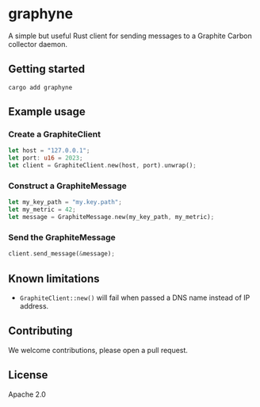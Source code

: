 # graphyne
A simple but useful Rust client for sending messages to a Graphite Carbon collector daemon.


## Getting started
```
cargo add graphyne
```

## Example usage

### Create a GraphiteClient
```rust
let host = "127.0.0.1";
let port: u16 = 2023;
let client = GraphiteClient.new(host, port).unwrap();
```

### Construct a GraphiteMessage
```rust
let my_key_path = "my.key.path";
let my_metric = 42;
let message = GraphiteMessage.new(my_key_path, my_metric);
```

### Send the GraphiteMessage
```rust
client.send_message(&message);
```

## Known limitations

- `GraphiteClient::new()` will fail when passed a DNS name instead of IP address.

## Contributing
We welcome contributions, please open a pull request.

## License
Apache 2.0
